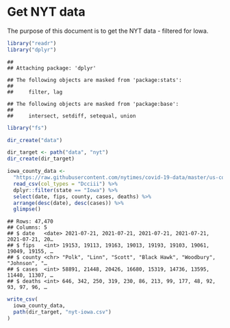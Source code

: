 Get NYT data
================

The purpose of this document is to get the NYT data - filtered for Iowa.

``` r
library("readr")
library("dplyr")
```

    ## 
    ## Attaching package: 'dplyr'

    ## The following objects are masked from 'package:stats':
    ## 
    ##     filter, lag

    ## The following objects are masked from 'package:base':
    ## 
    ##     intersect, setdiff, setequal, union

``` r
library("fs")
```

``` r
dir_create("data")

dir_target <- path("data", "nyt")
dir_create(dir_target)
```

``` r
iowa_county_data <- 
  "https://raw.githubusercontent.com/nytimes/covid-19-data/master/us-counties.csv" %>%
  read_csv(col_types = "Dcciii") %>%
  dplyr::filter(state == "Iowa") %>%
  select(date, fips, county, cases, deaths) %>%
  arrange(desc(date), desc(cases)) %>%
  glimpse()
```

    ## Rows: 47,470
    ## Columns: 5
    ## $ date   <date> 2021-07-21, 2021-07-21, 2021-07-21, 2021-07-21, 2021-07-21, 20…
    ## $ fips   <int> 19153, 19113, 19163, 19013, 19193, 19103, 19061, 19049, 19155, …
    ## $ county <chr> "Polk", "Linn", "Scott", "Black Hawk", "Woodbury", "Johnson", "…
    ## $ cases  <int> 58891, 21448, 20426, 16680, 15319, 14736, 13595, 11440, 11307, …
    ## $ deaths <int> 646, 342, 250, 319, 230, 86, 213, 99, 177, 48, 92, 93, 97, 96, …

``` r
write_csv(
  iowa_county_data,
  path(dir_target, "nyt-iowa.csv")
)
```
